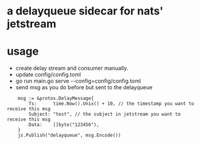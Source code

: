 # a delayqueue sidecar for nats' jetstream

# usage
- create delay stream and consumer manually.
- update config/config.toml
- go run main.go serve --config=config/config.toml
- send msg as you do before but sent to the delayqueue

```
	msg := &protos.DelayMessage{
		Ts:      time.Now().Unix() + 10, // the timestamp you want to receive this msg
		Subject: "test", // the subject in jetstream you want to receive this msg
		Data:    []byte("123456"),
	}
	js.Publish("delayqueue", msg.Encode())
```